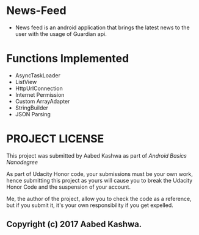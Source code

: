 # News-Feed
* News feed is an android application that brings
the latest news to the user with the usage of Guardian api.

# Functions Implemented

* AsyncTaskLoader
* ListView
* HttpUrlConnection
* Internet Permission
* Custom ArrayAdapter
* StringBuilder
* JSON Parsing

# PROJECT LICENSE

This project was submitted by Aabed Kashwa as part of *Android Basics Nanodegree*

As part of Udacity Honor code, your submissions must be your own work, hence
submitting this project as yours will cause you to break the Udacity Honor Code
and the suspension of your account.

Me, the author of the project, allow you to check the code as a reference, but if
you submit it, it's your own responsibility if you get expelled.

Copyright (c) 2017 Aabed Kashwa.
----------------------------------------------------------------------------------
